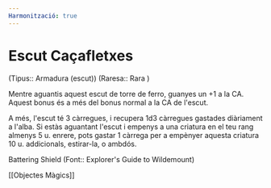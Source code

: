 ```yaml
---
Harmonització: true
---
```

# Escut Caçafletxes

(Tipus:: Armadura (escut)) (Raresa:: Rara )

Mentre aguantis aquest escut de torre de ferro, guanyes un +1 a la CA. Aquest bonus és a més del bonus normal a la CA de l'escut.

A més, l'escut té 3 càrregues, i recupera 1d3 càrregues gastades diàriament a l'alba. Si estàs aguantant l'escut i empenys a una criatura en el teu rang almenys 5 u. enrere, pots gastar 1 càrrega per a empènyer aquesta criatura 10 u. addicionals, estirar-la, o ambdós.

Battering Shield (Font:: Explorer's Guide to Wildemount)

[[Objectes Màgics]]